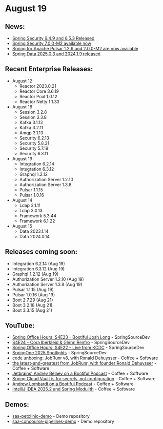 # August 19

## News:

- [Spring Security 6.4.9 and 6.5.3 Released](https://spring.io/blog/2025/08/18/spring-security-6-4-9-and-6-5-3-released)
- [Spring Security 7.0.0-M2 available now](https://spring.io/blog/2025/08/18/spring-security-7-0-0-M2-available-now)
- [Spring for Apache Pulsar 1.2.9 and 2.0.0-M2 are now available](https://spring.io/blog/2025/08/18/spring-for-apache-pulsar-1-2-9-and-2-0-0-M2-are-now-available)
- [Spring Data 2025.0.3 and 2024.1.9 released](https://spring.io/blog/2025/08/15/spring-data-2025-0-3-and-2024-1-9-released)

## Recent Enterprise Releases:

- August 12
  - Reactor 2023.0.21
  - Reactor Core 3.6.19
  - Reactor Pool 1.0.12
  - Reactor Netty 1.1.33
- August 18
  - Session 3.2.8
  - Session 3.3.8
  - Kafka 3.1.13
  - Kafka 3.2.11
  - Amqp 3.1.13
  - Security 6.2.13
  - Security 5.8.21
  - Security 5.7.19
  - Security 6.3.11
- August 19
  - Integration 6.2.14
  - Integration 6.3.12
  - Graphql 1.2.12
  - Authorization Server 1.2.10
  - Authorization Server 1.3.8
  - Pulsar 1.1.15
  - Pulsar 1.0.16
- August 14
  - Ldap 3.1.11
  - Ldap 3.0.13
  - Framework 5.3.44
  - Framework 6.1.22
- August 15
  - Data 2023.1.14
  - Data 2024.0.14

## Releases coming soon:

- Integration 6.2.14 (Aug 19)
- Integration 6.3.12 (Aug 19)
- Graphql 1.2.12 (Aug 19)
- Authorization Server 1.2.10 (Aug 19)
- Authorization Server 1.3.8 (Aug 19)
- Pulsar 1.1.15 (Aug 19)
- Pulsar 1.0.16 (Aug 19)
- Boot 2.7.29 (Aug 21)
- Boot 3.2.18 (Aug 21)
- Boot 3.3.15 (Aug 21)

## YouTube:

- [Spring Office Hours: S4E23 - Bootiful Josh Long](https://www.youtube.com/watch?v=rSJelzKkQLM) - SpringSourceDev
- [S4E24 - Cora Iberkleid & Glenn Renfro](https://www.youtube.com/watch?v=nJV7j2A8Yy8) - SpringSourceDev
- [Spring Office Hours: S4E22 - Live from KCDC](https://www.youtube.com/watch?v=ozPNymtx1_A) - SpringSourceDev
- [SpringOne 2025 Spotlights](https://www.youtube.com/watch?v=_gAe8vzS64w) - SpringSourceDev
- [code unboxing: JobRunr v8, with Ronald Dehuysser](https://www.youtube.com/watch?v=IdSf6dCkF20) - Coffee + Software
- [the latest-and-greatest from JobRunr, with founder Ronald Dehuysser](https://www.youtube.com/watch?v=qd9GzmDDsYo) - Coffee + Software
- [Jetbrains' Andrey Belaev on a Bootiful Podcast](https://www.youtube.com/watch?v=ES-uxV1zNok) - Coffee + Software
- [Spring Cloud Vault is for secrets, not configuration](https://www.youtube.com/watch?v=3bpO_iqRX_k) - Coffee + Software
- [Andrew Lombardi on a Bootiful Podcast](https://www.youtube.com/watch?v=xDdKVYRv12w) - Coffee + Software
- [IntelliJ IDEA 2025.2 and Spring Modulith](https://www.youtube.com/watch?v=fGExm_Rlees) - Coffee + Software

## Demos:

- [saa-petclinic-demo](https://github.com/dashaun-tanzu/saa-petclinic-demo) - Demo repository
- [saa-concourse-pipelines-demo](https://github.com/dashaun-tanzu/saa-concourse-pipelines-demo) - Demo repository

